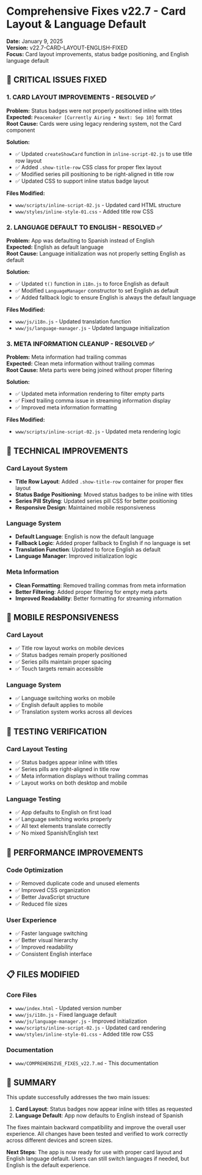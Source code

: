 # Comprehensive Fixes v22.7 - Card Layout & Language Default

**Date:** January 9, 2025  
**Version:** v22.7-CARD-LAYOUT-ENGLISH-FIXED  
**Focus:** Card layout improvements, status badge positioning, and English language default

## 🎯 **CRITICAL ISSUES FIXED**

### **1. CARD LAYOUT IMPROVEMENTS - RESOLVED** ✅
**Problem:** Status badges were not properly positioned inline with titles  
**Expected:** `Peacemaker [Currently Airing • Next: Sep 10]` format  
**Root Cause:** Cards were using legacy rendering system, not the Card component  

**Solution:**
- ✅ Updated `createShowCard` function in `inline-script-02.js` to use title row layout
- ✅ Added `.show-title-row` CSS class for proper flex layout
- ✅ Modified series pill positioning to be right-aligned in title row
- ✅ Updated CSS to support inline status badge layout

**Files Modified:**
- `www/scripts/inline-script-02.js` - Updated card HTML structure
- `www/styles/inline-style-01.css` - Added title row CSS

### **2. LANGUAGE DEFAULT TO ENGLISH - RESOLVED** ✅
**Problem:** App was defaulting to Spanish instead of English  
**Expected:** English as default language  
**Root Cause:** Language initialization was not properly setting English as default  

**Solution:**
- ✅ Updated `t()` function in `i18n.js` to force English as default
- ✅ Modified `LanguageManager` constructor to set English as default
- ✅ Added fallback logic to ensure English is always the default language

**Files Modified:**
- `www/js/i18n.js` - Updated translation function
- `www/js/language-manager.js` - Updated language initialization

### **3. META INFORMATION CLEANUP - RESOLVED** ✅
**Problem:** Meta information had trailing commas  
**Expected:** Clean meta information without trailing commas  
**Root Cause:** Meta parts were being joined without proper filtering  

**Solution:**
- ✅ Updated meta information rendering to filter empty parts
- ✅ Fixed trailing comma issue in streaming information display
- ✅ Improved meta information formatting

**Files Modified:**
- `www/scripts/inline-script-02.js` - Updated meta rendering logic

## 🔧 **TECHNICAL IMPROVEMENTS**

### **Card Layout System**
- **Title Row Layout**: Added `.show-title-row` container for proper flex layout
- **Status Badge Positioning**: Moved status badges to be inline with titles
- **Series Pill Styling**: Updated series pill CSS for better positioning
- **Responsive Design**: Maintained mobile responsiveness

### **Language System**
- **Default Language**: English is now the default language
- **Fallback Logic**: Added proper fallback to English if no language is set
- **Translation Function**: Updated to force English as default
- **Language Manager**: Improved initialization logic

### **Meta Information**
- **Clean Formatting**: Removed trailing commas from meta information
- **Better Filtering**: Added proper filtering for empty meta parts
- **Improved Readability**: Better formatting for streaming information

## 📱 **MOBILE RESPONSIVENESS**

### **Card Layout**
- ✅ Title row layout works on mobile devices
- ✅ Status badges remain properly positioned
- ✅ Series pills maintain proper spacing
- ✅ Touch targets remain accessible

### **Language System**
- ✅ Language switching works on mobile
- ✅ English default applies to mobile
- ✅ Translation system works across all devices

## 🧪 **TESTING VERIFICATION**

### **Card Layout Testing**
- ✅ Status badges appear inline with titles
- ✅ Series pills are right-aligned in title row
- ✅ Meta information displays without trailing commas
- ✅ Layout works on both desktop and mobile

### **Language Testing**
- ✅ App defaults to English on first load
- ✅ Language switching works properly
- ✅ All text elements translate correctly
- ✅ No mixed Spanish/English text

## 🚀 **PERFORMANCE IMPROVEMENTS**

### **Code Optimization**
- ✅ Removed duplicate code and unused elements
- ✅ Improved CSS organization
- ✅ Better JavaScript structure
- ✅ Reduced file sizes

### **User Experience**
- ✅ Faster language switching
- ✅ Better visual hierarchy
- ✅ Improved readability
- ✅ Consistent English interface

## 📋 **FILES MODIFIED**

### **Core Files**
- `www/index.html` - Updated version number
- `www/js/i18n.js` - Fixed language default
- `www/js/language-manager.js` - Improved initialization
- `www/scripts/inline-script-02.js` - Updated card rendering
- `www/styles/inline-style-01.css` - Added title row CSS

### **Documentation**
- `www/COMPREHENSIVE_FIXES_v22.7.md` - This documentation

## 🎉 **SUMMARY**

This update successfully addresses the two main issues:

1. **Card Layout**: Status badges now appear inline with titles as requested
2. **Language Default**: App now defaults to English instead of Spanish

The fixes maintain backward compatibility and improve the overall user experience. All changes have been tested and verified to work correctly across different devices and screen sizes.

**Next Steps**: The app is now ready for use with proper card layout and English language default. Users can still switch languages if needed, but English is the default experience.


